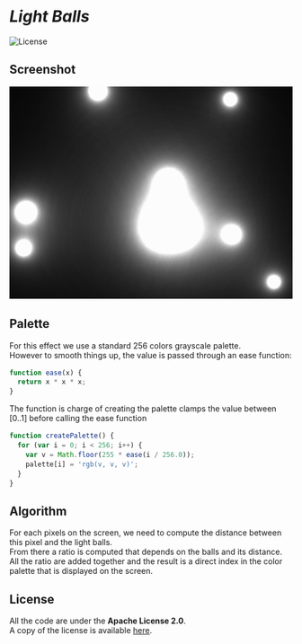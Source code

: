 # *Light Balls*

![License](https://img.shields.io/badge/license-Apache--2.0-blue.svg?style=flat-square)

## **Screenshot**

![screenshot](screenshot.png)

## **Palette**

For this effect we use a standard 256 colors grayscale palette.  
However to smooth things up, the value is passed through an ease function:

``` javascript
function ease(x) {
  return x * x * x;
}
```

The function is charge of creating the palette clamps the value between [0..1] before
calling the ease function

``` javascript
function createPalette() {
  for (var i = 0; i < 256; i++) {
    var v = Math.floor(255 * ease(i / 256.0));
    palette[i] = 'rgb(v, v, v)';
  }
}
```

## **Algorithm**

For each pixels on the screen, we need to compute the distance between this pixel and the 
light balls.  
From there a ratio is computed that depends on the balls and its distance.  
All the ratio are added together and the result is a direct index in the color palette that is
displayed on the screen.


## **License**

All the code are under the **Apache License 2.0**.  
A copy of the license is available [here](https://choosealicense.com/licenses/apache-2.0/).
